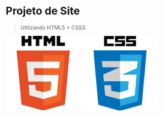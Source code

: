 
# Projeto de Site
> Utilizando HTML5 + CSS3.

![](https://github.com/Thiagosilvajesus/Projeto-WebSite---Nodeshop/blob/master/img/HTML5.png)
![](https://github.com/Thiagosilvajesus/Projeto-WebSite---Nodeshop/blob/master/img/CSS3.png)
